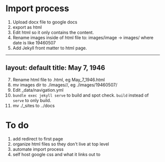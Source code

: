 # Import process

1. Upload docx file to google docs
2. export as html
3. Edit html so it only contains the <body> content.
5. Rename images inside of html file to: images/image -> images/<date> where date is like 19460507
6. Add Jekyll front matter to html page.
---
layout: default
title: May 7, 1946
---

7. Rename html file to <date>.html, eg May_7_1946.html
8. mv images dir to ./images/<date>/, eg ./images/19460507/
6. Edit _data/navigation.yml
7. `bundle exec jekyll serve` to build and spot check. `build` instead of `serve` to only build.
8. mv ./_sites to ../docs

# To do

1. add redirect to first page
2. organize html files so they don't live at top level
2. automate import process
3. self host google css and what it links out to

